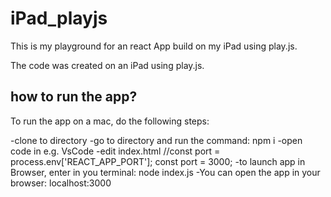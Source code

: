 # iPad_playjs
This is my playground for an react App build on my iPad using play.js. 

The code was created on an iPad using play.js. 

## how to run the app?
To run the app on a mac, do the following steps:

-clone to directory
-go to directory and run the command: npm i
-open code in e.g. VsCode
-edit index.html
    //const port = process.env['REACT_APP_PORT'];
    const port = 3000;
-to launch app in Browser, enter in you terminal:
    node index.js
-You can open the app in your browser: localhost:3000
